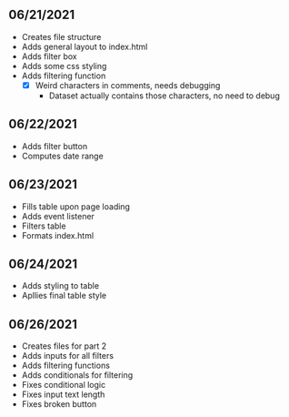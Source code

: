 ## 06/21/2021
- Creates file structure
- Adds general layout to index.html
- Adds filter box
- Adds some css styling
- Adds filtering function
    - [X] Weird characters in comments, needs debugging
        - Dataset actually contains those characters, no need to debug

## 06/22/2021
- Adds filter button
- Computes date range

## 06/23/2021
- Fills table upon page loading
- Adds event listener
- Filters table
- Formats index.html

## 06/24/2021
- Adds styling to table
- Apllies final table style

## 06/26/2021
- Creates files for part 2
- Adds inputs for all filters
- Adds filtering functions
- Adds conditionals for filtering
- Fixes conditional logic
- Fixes input text length
- Fixes broken button